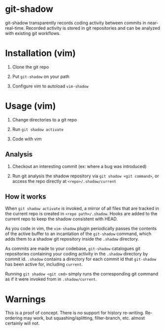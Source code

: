 # git-shadow

git-shadow transparently records coding activity between commits in near-real-time. Recorded activity is stored in git repositories and can be analyzed with existing git workflows.

# Installation (vim)

1. Clone the git repo

2. Put `git-shadow` on your path

3. Configure vim to autoload `vim-shadow`

# Usage (vim)

1. Change directories to a git repo

2. Run `git shadow activate`

3. Code with vim

## Analysis

1. Checkout an interesting commit (ex: where a bug was introduced)

2. Run git analysis the shadow repository via `git shadow <git command>`, or access the repo directly at `<repo>/.shadow/current`

## How it works

When `git shadow activate` is invoked, a mirror of all files that are tracked in the current repo is created in `<repo path>/.shadow`. Hooks are added to the current repo to keep the shadow consistent with HEAD. 

As you code in vim, the `vim-shadow` plugin periodically passes the contents of the active buffer to an incantation of the `git-shadow` command, which adds them to a shadow git repository inside the `.shadow` directory.

As commits are made to your codebase, `git-shadow` catalogues git repositories containing your coding activity in the `.shadow` directory by commit id. `.shadow` contains a directory for each commit id that `git-shadow` has been active for, including `current`. 

Running `git shadow <git cmd>` simply runs the corresponding git command as if it were invoked from in `.shadow/current`.

# Warnings

This is a proof of concept. There is no support for history re-writing. Re-ordering may work, but squashing/splitting, filter-branch, etc. almost certainly will not. 
